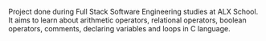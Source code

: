 Project done during Full Stack Software Engineering studies at ALX School. It aims to learn about arithmetic operators, relational operators, boolean operators, comments, declaring variables and loops in C language.